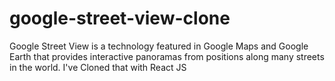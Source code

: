# google-street-view-clone
Google Street View is a technology featured in Google Maps and Google Earth that provides interactive panoramas from positions along many streets in the world.  I've Cloned that with React JS
